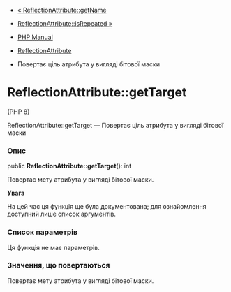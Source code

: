 - [« ReflectionAttribute::getName](reflectionattribute.getname.md)
- [ReflectionAttribute::isRepeated
»](reflectionattribute.isrepeated.md)

- [PHP Manual](index.md)
- [ReflectionAttribute](class.reflectionattribute.md)
- Повертає ціль атрибута у вигляді бітової маски

# ReflectionAttribute::getTarget

(PHP 8)

ReflectionAttribute::getTarget — Повертає ціль атрибута у вигляді бітової
маски

### Опис

public **ReflectionAttribute::getTarget**(): int

Повертає мету атрибута у вигляді бітової маски.

**Увага**

На цей час ця функція ще була документована; для
ознайомлення доступний лише список аргументів.

### Список параметрів

Ця функція не має параметрів.

### Значення, що повертаються

Повертає мету атрибута у вигляді бітової маски.
